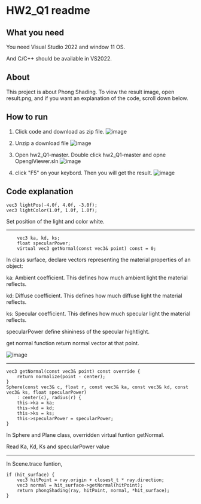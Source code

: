 # HW2_Q1 readme
## What you need
You need Visual Studio 2022 and window 11 OS.

And C/C++ should be available in VS2022.

## About
This project is about Phong Shading.
To view the result image, open result.png, 
and if you want an explanation of the code, scroll down below.

## How to run

1. Click code and download as zip file.
![image](https://github.com/user-attachments/assets/9b9c6e66-7f7d-4aeb-a093-bb1e542b034b)

2. Unzip a download file
![image](https://github.com/user-attachments/assets/6d1d1e3d-eff9-42f1-a719-32c5ae6ca80b)

3. Open hw2_Q1-master. Double click hw2_Q1-master and opne OpenglViewer.sln
![image](https://github.com/user-attachments/assets/7c0ca433-d940-42fd-a2a3-3893344c0344)


4. click "F5" on your keybord. Then you will get the result.
![image](https://github.com/user-attachments/assets/559d3c38-31c0-4d00-82d8-61836b1e78ec)

## Code explanation
```
vec3 lightPos(-4.0f, 4.0f, -3.0f);
vec3 lightColor(1.0f, 1.0f, 1.0f);
```
Set position of the light and color white.

-----------
```
	vec3 ka, kd, ks;
	float specularPower;
	virtual vec3 getNormal(const vec3& point) const = 0;
```
In class surface, declare vectors representing the material properties of an object:

ka: Ambient coefficient. This defines how much ambient light the material reflects.

kd: Diffuse coefficient. This defines how much diffuse light the material reflects.

ks: Specular coefficient. This defines how much specular light the material reflects.

specularPower define shininess of the specular hightlight.

get normal function return normal vector at that point.

![image](https://github.com/user-attachments/assets/81aa8f94-b64b-40e4-8832-9a341ba54165)

--------------
```
vec3 getNormal(const vec3& point) const override {
	return normalize(point - center);
}
Sphere(const vec3& c, float r, const vec3& ka, const vec3& kd, const vec3& ks, float specularPower)
	: center(c), radius(r) {
	this->ka = ka;
	this->kd = kd;
	this->ks = ks;
	this->specularPower = specularPower;
}
```
In Sphere and Plane class, overridden virtual funtion getNormal.

Read Ka, Kd, Ks and specularPower value

-------------
In Scene.trace funtion, 
```
if (hit_surface) {
	vec3 hitPoint = ray.origin + closest_t * ray.direction;
	vec3 normal = hit_surface->getNormal(hitPoint);
	return phongShading(ray, hitPoint, normal, *hit_surface);
}
```
